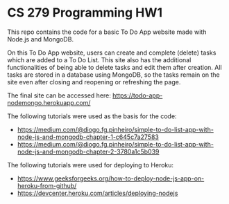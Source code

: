 # CS 279 Programming HW1

This repo contains the code for a basic To Do App website made with Node.js and MongoDB. 

On this To Do App website, users can create and complete (delete) tasks which are added to a To Do List. This site also has the additional functionalities of being able to delete tasks and edit them after creation. All tasks are stored in a database using MongoDB, so the tasks remain on the site even after closing and reopening or refreshing the page.

The final site can be accessed here: https://todo-app-nodemongo.herokuapp.com/

The following tutorials were used as the basis for the code:

* https://medium.com/@diogo.fg.pinheiro/simple-to-do-list-app-with-node-js-and-mongodb-chapter-1-c645c7a27583
* https://medium.com/@diogo.fg.pinheiro/simple-to-do-list-app-with-node-js-and-mongodb-chapter-2-3780a1c5b039

The following tutorials were used for deploying to Heroku:
* https://www.geeksforgeeks.org/how-to-deploy-node-js-app-on-heroku-from-github/
* https://devcenter.heroku.com/articles/deploying-nodejs


